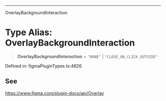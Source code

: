---

OverlayBackgroundInteraction

# Type Alias: OverlayBackgroundInteraction

> **OverlayBackgroundInteraction** = `"NONE"` \| `"CLOSE_ON_CLICK_OUTSIDE"`

Defined in: figmaPluginTypes.ts:4826

## See

https://www.figma.com/plugin-docs/api/Overlay
